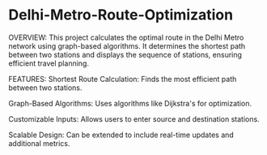 # Delhi-Metro-Route-Optimization

OVERVIEW:
This project calculates the optimal route in the Delhi Metro network using graph-based algorithms. It determines the shortest path between two stations and displays the sequence of stations, ensuring efficient travel planning.

FEATURES:
Shortest Route Calculation: Finds the most efficient path between two stations.

Graph-Based Algorithms: Uses algorithms like Dijkstra's for optimization.

Customizable Inputs: Allows users to enter source and destination stations.

Scalable Design: Can be extended to include real-time updates and additional metrics.
